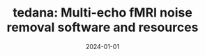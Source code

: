 ---
title: "tedana: Multi-echo fMRI noise removal software and resources"
project_id: multi_echo
date: 2024-01-01
conference_id: "2024_OHBM"
presenters: 
    - dan_handwerker
    - peter_bandettini 
    - javier_gonzalezcastillo
    - pete_molfese
summary: "Poster #1336, page 484. Organization for Human Brain Mapping. Abstract Book 3: OHBM 2024 Annual Meeting. Aperture Neuro. 2024;4(Suppl 1). doi:10.52294/001c.120593" 
file: "/assets/presentations/tedana_poster_OHBM2024.pdf"
file_name: "tedana_poster_OHBM2024.pdf"
layout: presentation
---
